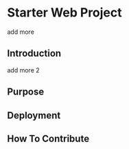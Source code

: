 # Starter Web Project
add more

## Introduction

add more 2

## Purpose

## Deployment

## How To Contribute
